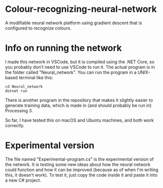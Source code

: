 # Colour-recognizing-neural-network
A modifiable neural network platform using gradient descent that is configured to recognize colours.

# Info on running the network
I made this network in VSCode, but it is compiled using the .NET Core, so you probably don't need to use VSCode to run it. The actual program is in the folder called "Neural_network". 
You can run the program in a UNIX-based terminal like this:
```
cd Neural_network
dotnet run
```

There is another program in the repository that makes it slightly easier to generate training data, which is made in (and should probably be run in) Processing 3. 

So far, I have tested this on macOS and Ubuntu machines, and both work correctly.

# Experimental version
The file named "Experimental-program.cs" is the experimental version of the network. It is testing some new ideas about how the neural network could function and how it can be improved (because as of when I'm writing this, it doesn't work). To test it, just copy the code inside it and paste it into a new C# project.
